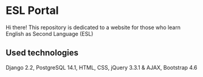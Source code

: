 # ESL Portal

Hi there! This repository is dedicated to a website for those who learn English as Second Language (ESL)

## Used technologies
Django 2.2, PostgreSQL 14.1, HTML, CSS, jQuery 3.3.1 & AJAX, Bootstrap 4.6